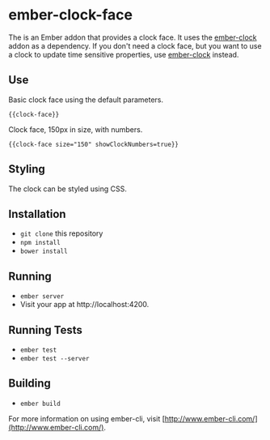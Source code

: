 # ember-clock-face

The is an Ember addon that provides a clock face.  It uses the [ember-clock](https://github.com/lozjackson/ember-clock) addon as a dependency.  If you don't need a clock face, but you want to use a clock to update time sensitive properties, use [ember-clock](https://github.com/lozjackson/ember-clock) instead. 




## Use

Basic clock face using the default parameters.
  
  ```
  {{clock-face}}
  ```
  
Clock face, 150px in size, with numbers.

  ```
  {{clock-face size="150" showClockNumbers=true}}
  ```




## Styling

The clock can be styled using CSS.




## Installation

* `git clone` this repository
* `npm install`
* `bower install`

## Running

* `ember server`
* Visit your app at http://localhost:4200.

## Running Tests

* `ember test`
* `ember test --server`

## Building

* `ember build`

For more information on using ember-cli, visit [http://www.ember-cli.com/](http://www.ember-cli.com/).
